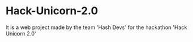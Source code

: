 # Hack-Unicorn-2.0
It is a web project made by the team 'Hash Devs' for the hackathon 'Hack Unicorn 2.0'
